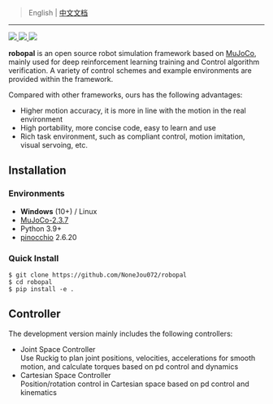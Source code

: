 <!-- Author: Haoran Zhou-->
<!-- date: 04.01.2023 -->
> English | [中文文档](README-CN.md)
---
<p>
  <a href="https://codeup.teambition.com/62219d81e4c44077bd46bffe/RoboIMI/tree/master" alt="GitHub">
    <img src="https://img.shields.io/github/actions/workflow/status/deepmind/mujoco/build.yml?branch=main">
  </a>
  <a href="https://mujoco.readthedocs.io/" alt="Documentation">
    <img src="https://readthedocs.org/projects/mujoco/badge/?version=latest">
  </a>
  <a href="https://codeup.teambition.com/62219d81e4c44077bd46bffe/RoboIMI/tree/master" alt="License">
    <img src="https://img.shields.io/github/license/deepmind/mujoco">
  </a>
</p>

**robopal** is an open source robot simulation framework based on [MuJoCo](http://mujoco.org/), mainly used for deep reinforcement learning training and
Control algorithm verification. A variety of control schemes and example environments are provided within the framework.  

Compared with other frameworks, ours has the following advantages:
* Higher motion accuracy, it is more in line with the motion in the real environment
* High portability, more concise code, easy to learn and use
* Rich task environment, such as compliant control, motion imitation, visual servoing, etc.

## Installation  

### Environments

* **Windows** (10+) / Linux
* [MuJoCo-2.3.7](http://mujoco.org/)
* Python 3.9+
* [pinocchio](https://gepettoweb.laas.fr/doc/stack-of-tasks/pinocchio/master/doxygen-html/index.html) 2.6.20 

### Quick Install  

   ```commandline
   $ git clone https://github.com/NoneJou072/robopal
   $ cd robopal
   $ pip install -e .
   ```

## Controller
The development version mainly includes the following controllers:
* Joint Space Controller  
  Use Ruckig to plan joint positions, velocities, accelerations for smooth motion, and calculate torques based on pd control and dynamics
* Cartesian Space Controller  
  Position/rotation control in Cartesian space based on pd control and kinematics
